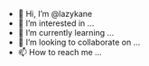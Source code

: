 - 👋 Hi, I’m @lazykane
- 👀 I’m interested in ...
- 🌱 I’m currently learning ...
- 💞️ I’m looking to collaborate on ...
- 📫 How to reach me ...

<!---
lazykane/lazykane is a ✨ special ✨ repository because its `README.md` (this file) appears on your GitHub profile.
You can click the Preview link to take a look at your changes.
--->
